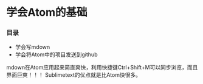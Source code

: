 学会Atom的基础
====
### 目录
+ 学会写mdown
+ 学会将Atom中的项目发送到github

mdown在Atom应用起来简直爽快，利用快捷键Ctrl+Shift+M可以同步浏览，而且界面巨爽！！！
Sublimetext的优点就是比Atom快很多。
